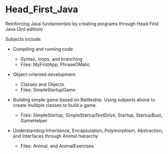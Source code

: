 # Head_First_Java
Reinforcing Java fundamentals by creating programs through Head First Java (3rd edition) 

Subjects include: 
- Compiling and running code
  - Syntax, loops, and branching
  - Files: MyFirstApp, PhraseOMatic

- Object-oriented development
  - Classes and Objects
  - Files: SimpleStartupGame
  
- Building simple game based on Battleship. Using subjects above to create multiple classes to build a game.
  - Files: SimpleStartup, SimpleStartupTestDrive, Startup, StartupBust, GameHelper 

- Understanding Inheritance, Encapsulation, Polymorphism, Abstraction, and Interfaces through Animal hierarchy
  - Files: Animal, and AnimalExercises
